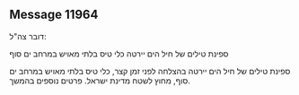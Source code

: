 ## Message 11964

דובר צה"ל: 

ספינת טילים של חיל הים יירטה כלי טיס בלתי מאויש במרחב ים סוף

ספינת טילים של חיל הים יירטה בהצלחה לפני זמן קצר, כלי טיס בלתי מאויש במרחב ים סוף, מחוץ לשטח מדינת ישראל. 
פרטים נוספים בהמשך.

